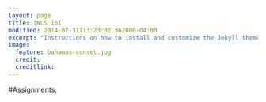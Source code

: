 ```yaml
---
layout: page
title: INLS 161
modified: 2014-07-31T13:23:02.362000-04:00
excerpt: "Instructions on how to install and customize the Jekyll theme Minimal Mistakes."
image:
  feature: bahamas-sunset.jpg
  credit: 
  creditlink: 
---
```

#Assignments:
